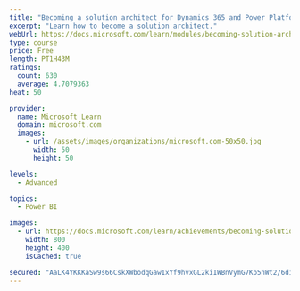 ```yaml
---
title: "Becoming a solution architect for Dynamics 365 and Power Platform"
excerpt: "Learn how to become a solution architect."
webUrl: https://docs.microsoft.com/learn/modules/becoming-solution-architect/
type: course
price: Free
length: PT1H43M
ratings:
  count: 630
  average: 4.7079363
heat: 50

provider:
  name: Microsoft Learn
  domain: microsoft.com
  images:
    - url: /assets/images/organizations/microsoft.com-50x50.jpg
      width: 50
      height: 50

levels:
  - Advanced

topics:
  - Power BI

images:
  - url: https://docs.microsoft.com/learn/achievements/becoming-solution-architect-social.png
    width: 800
    height: 400
    isCached: true

secured: "AaLK4YKKKaSw9s66CskXWbodqGaw1xYf9hvxGL2kiIWBnVymG7Kb5nWt2/6diZC8NXLKVJfCzAcxQNJn5O+7RBZ6euM6cnO+182nn9JCtoFB94LWYTsZHb/etq3ktCdf2Yg9FOA2blEE/J++gmf498Vx0ssS22sAbBu0I4+BB2YtJu4F6jOacAu2xBGKga1yX/i/KQ28KNBopeDQ7XvcD6QZLoQI6W3ttEUy+GXYl2FjDTQPeo2LM06vlSx4j8SDpym3H+J/bm/IVunPKc25Wjfb5qZa8wKf3dP/hFObWVFcJcL235qL6CvzltqctE072cF0boQF2A4MuAfE5+ToN541vuVS7XzCzNegNFoWfjNCug+YJQulFJzz/jF4xjqNKad38MAOVZPxVif+fODt1kc+26BfmKKOKWBYbQCPVMc=;+vXS6KbhO1/cHUMitfLDBg=="
---
```


